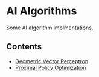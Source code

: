 # AI Algorithms

Some AI algorithm implmentations.
## Contents

- [Geometric Vector Perceptron](gvp)
- [Proximal Policy Optimization](PPO)
